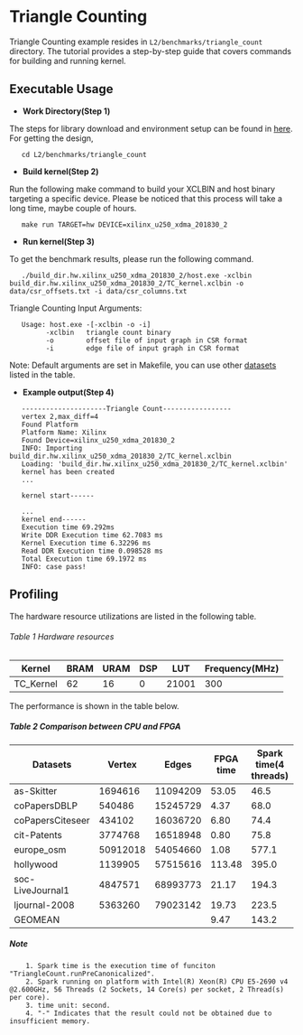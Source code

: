 Triangle Counting
=================

Triangle Counting example resides in ``L2/benchmarks/triangle_count`` directory. The tutorial provides a step-by-step guide that covers commands for building and running kernel.

Executable Usage
----------------

* **Work Directory(Step 1)**

The steps for library download and environment setup can be found in [here](https://github.com/Xilinx/Vitis_Libraries/tree/master/graph/L2/benchmarks#building). For getting the design,

```
   cd L2/benchmarks/triangle_count
```   

* **Build kernel(Step 2)**

Run the following make command to build your XCLBIN and host binary targeting a specific device. Please be noticed that this process will take a long time, maybe couple of hours.

```
   make run TARGET=hw DEVICE=xilinx_u250_xdma_201830_2
```

* **Run kernel(Step 3)**

To get the benchmark results, please run the following command.

```
   ./build_dir.hw.xilinx_u250_xdma_201830_2/host.exe -xclbin build_dir.hw.xilinx_u250_xdma_201830_2/TC_kernel.xclbin -o data/csr_offsets.txt -i data/csr_columns.txt 
```   

Triangle Counting Input Arguments:

```
   Usage: host.exe -[-xclbin -o -i]
         -xclbin   triangle count binary
         -o        offset file of input graph in CSR format
         -i        edge file of input graph in CSR format
```          

Note: Default arguments are set in Makefile, you can use other [datasets](https://github.com/Xilinx/Vitis_Libraries/tree/master/graph/L2/benchmarks#datasets) listed in the table.

* **Example output(Step 4)**        
        
```
   ---------------------Triangle Count-----------------
   vertex 2,max_diff=4
   Found Platform
   Platform Name: Xilinx
   Found Device=xilinx_u250_xdma_201830_2
   INFO: Importing build_dir.hw.xilinx_u250_xdma_201830_2/TC_kernel.xclbin
   Loading: 'build_dir.hw.xilinx_u250_xdma_201830_2/TC_kernel.xclbin'
   kernel has been created
   ...

   kernel start------

   ...
   kernel end------
   Execution time 69.292ms
   Write DDR Execution time 62.7083 ms
   Kernel Execution time 6.32296 ms
   Read DDR Execution time 0.098528 ms
   Total Execution time 69.1972 ms
   INFO: case pass!
```

Profiling
---------

The hardware resource utilizations are listed in the following table.

###### Table 1 Hardware resources

|  Kernel       |   BRAM   |   URAM   |    DSP   |   LUT   | Frequency(MHz)  |
|---------------|----------|----------|----------|---------|-----------------|
|  TC_Kernel    |    62    |    16    |    0     |  21001  |      300        |

The performance is shown in the table below.

##### Table 2 Comparison between CPU and FPGA

| Datasets         | Vertex   | Edges    | FPGA time | Spark time(4 threads) |  speedup | Spark time(8 threads) |  speedup | Spark time(16 threads) |  speedup | Spark time(32 threads) |  speedup |
|------------------|----------|----------|-----------|------------|----------|------------|----------|------------|----------|------------|----------|
| as-Skitter       | 1694616  | 11094209 |  53.05    |  46.5      |   0.88   |  31.30     |   0.59   |  25.66     |   0.48   |  26.60     |   0.50   |
| coPapersDBLP     | 540486   | 15245729 |   4.37    |  68.0      |  15.55   |  42.08     |   9.63   |  29.55     |   6.76   |  33.15     |   7.59   |
| coPapersCiteseer | 434102   | 16036720 |   6.80    |  74.4      |  10.94   |  38.74     |   5.70   |  37.42     |   5.50   |  33.87     |   4.98   |
| cit-Patents      | 3774768  | 16518948 |   0.80    |  75.8      |  95.10   |  57.20     |  71.50   |  44.87     |  56.09   |  39.61     |  49.51   |
| europe_osm       | 50912018 | 54054660 |   1.08    |  577.1     | 534.07   | 295.57     | 273.68   | 221.86     | 205.43   | 144.68     | 133.96   |
| hollywood        | 1139905  | 57515616 | 113.48    |  395.0     |   3.49   | 246.42     |   2.17   | 220.90     |   1.95   |    --      |    --    |
| soc-LiveJournal1 | 4847571  | 68993773 |  21.17    |  194.3     |   9.18   | 121.15     |   5.72   | 104.64     |   4.94   | 149.34     |   7.05   |
| ljournal-2008    | 5363260  | 79023142 |  19.73    |  223.5     |  11.33   | 146.63     |   7.43   | 171.35     |   8.68   |    --      |    --    |
| GEOMEAN          |          |          |   9.47    |  143.2     |  15.1X   |  88.54     |   9.4X   |  76.05     |   8.0X   |  54.27     |   9.8X   |

##### Note
```
    1. Spark time is the execution time of funciton "TriangleCount.runPreCanonicalized".
    2. Spark running on platform with Intel(R) Xeon(R) CPU E5-2690 v4 @2.600GHz, 56 Threads (2 Sockets, 14 Core(s) per socket, 2 Thread(s) per core).
    3. time unit: second.
    4. "-" Indicates that the result could not be obtained due to insufficient memory.
```
